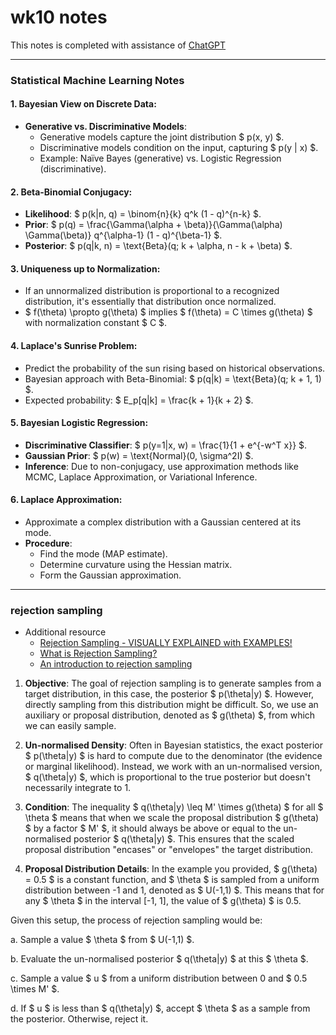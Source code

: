 # wk10 notes
This notes is completed with assistance of [ChatGPT](https://chat.openai.com/c/a5a9ef56-c833-496a-8e28-df49e108ad63)

---

### **Statistical Machine Learning Notes**

#### **1. Bayesian View on Discrete Data:**
- **Generative vs. Discriminative Models**: 
  - Generative models capture the joint distribution $ p(x, y) $.
  - Discriminative models condition on the input, capturing $ p(y | x) $.
  - Example: Naïve Bayes (generative) vs. Logistic Regression (discriminative).

#### **2. Beta-Binomial Conjugacy:**
- **Likelihood**: $ p(k|n, q) = \binom{n}{k} q^k (1 - q)^{n-k} $.
- **Prior**: $ p(q) = \frac{\Gamma(\alpha + \beta)}{\Gamma(\alpha) \Gamma(\beta)} q^{\alpha-1} (1 - q)^{\beta-1} $.
- **Posterior**: $ p(q|k, n) = \text{Beta}(q; k + \alpha, n - k + \beta) $.

#### **3. Uniqueness up to Normalization:**
- If an unnormalized distribution is proportional to a recognized distribution, it's essentially that distribution once normalized.
- $ f(\theta) \propto g(\theta) $ implies $ f(\theta) = C \times g(\theta) $ with normalization constant $ C $.

#### **4. Laplace's Sunrise Problem:**
- Predict the probability of the sun rising based on historical observations.
- Bayesian approach with Beta-Binomial: $ p(q|k) = \text{Beta}(q; k + 1, 1) $.
- Expected probability: $ E_p[q|k] = \frac{k + 1}{k + 2} $.

#### **5. Bayesian Logistic Regression:**
- **Discriminative Classifier**: $ p(y=1|x, w) = \frac{1}{1 + e^{-w^T x}} $.
- **Gaussian Prior**: $ p(w) = \text{Normal}(0, \sigma^2I) $.
- **Inference**: Due to non-conjugacy, use approximation methods like MCMC, Laplace Approximation, or Variational Inference.

#### **6. Laplace Approximation:**
- Approximate a complex distribution with a Gaussian centered at its mode.
- **Procedure**:
  - Find the mode (MAP estimate).
  - Determine curvature using the Hessian matrix.
  - Form the Gaussian approximation.

---

### rejection sampling
- Additional resource
    - [Rejection Sampling - VISUALLY EXPLAINED with EXAMPLES!](https://youtu.be/si76S7QqxTU)
    - [What is Rejection Sampling?](https://towardsdatascience.com/what-is-rejection-sampling-1f6aff92330d)
    - [An introduction to rejection sampling](https://www.youtube.com/watch?v=kYWHfgkRc9s)


1. **Objective**:
   The goal of rejection sampling is to generate samples from a target distribution, in this case, the posterior $ p(\theta|y) $. However, directly sampling from this distribution might be difficult. So, we use an auxiliary or proposal distribution, denoted as $ g(\theta) $, from which we can easily sample.

2. **Un-normalised Density**:
   Often in Bayesian statistics, the exact posterior $ p(\theta|y) $ is hard to compute due to the denominator (the evidence or marginal likelihood). Instead, we work with an un-normalised version, $ q(\theta|y) $, which is proportional to the true posterior but doesn't necessarily integrate to 1.

3. **Condition**:
   The inequality $ q(\theta|y) \leq M' \times g(\theta) $ for all $ \theta $ means that when we scale the proposal distribution $ g(\theta) $ by a factor $ M' $, it should always be above or equal to the un-normalised posterior $ q(\theta|y) $. This ensures that the scaled proposal distribution "encases" or "envelopes" the target distribution.

4. **Proposal Distribution Details**:
   In the example you provided, $ g(\theta) = 0.5 $ is a constant function, and $ \theta $ is sampled from a uniform distribution between -1 and 1, denoted as $ U(-1,1) $. This means that for any $ \theta $ in the interval [-1, 1], the value of $ g(\theta) $ is 0.5.

Given this setup, the process of rejection sampling would be:

a. Sample a value $ \theta $ from $ U(-1,1) $.

b. Evaluate the un-normalised posterior $ q(\theta|y) $ at this $ \theta $.

c. Sample a value $ u $ from a uniform distribution between 0 and $ 0.5 \times M' $.

d. If $ u $ is less than $ q(\theta|y) $, accept $ \theta $ as a sample from the posterior. Otherwise, reject it.
